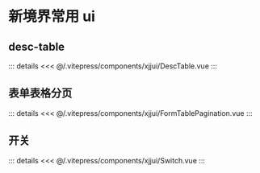 # 新境界常用 ui

<script setup>
  import DescTable from '/.vitepress/components/xjjui/DescTable.vue';
  import FormTablePagination from '/.vitepress/components/xjjui/FormTablePagination.vue';
  import Switch from '/.vitepress/components/xjjui/Switch.vue';
</script>

## desc-table

<desc-table />

::: details
  <<< @/.vitepress/components/xjjui/DescTable.vue
:::


## 表单表格分页

<form-table-pagination />

::: details
  <<< @/.vitepress/components/xjjui/FormTablePagination.vue
:::

## 开关

<switch />

::: details
  <<< @/.vitepress/components/xjjui/Switch.vue
:::
